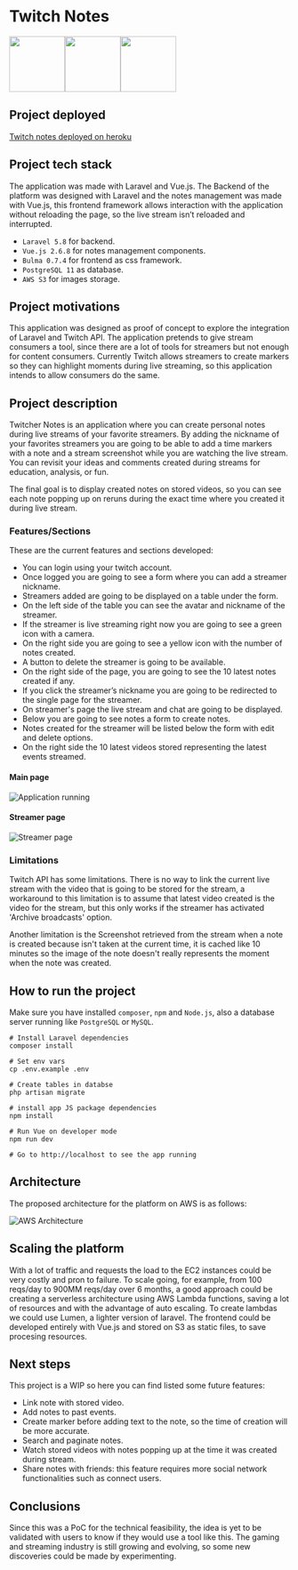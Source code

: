 # Twitch Notes
<img src="http://glacial-coast-30412.herokuapp.com/images/laravel.png" width="100"><img src="http://glacial-coast-30412.herokuapp.com/images/vue.png" width="100"><img src="http://glacial-coast-30412.herokuapp.com/images/twitch.png" width="100">

## Project deployed
[Twitch notes deployed on heroku](http://glacial-coast-30412.herokuapp.com)

## Project tech stack
The application was made with Laravel and Vue.js. The Backend of the platform was designed with Laravel and the notes management was made with Vue.js, this frontend framework allows interaction with the application without reloading the page, so the live stream isn’t reloaded and interrupted.

* `Laravel 5.8` for backend.
* `Vue.js 2.6.8` for notes management components.
* `Bulma 0.7.4` for frontend as css framework.
* `PostgreSQL 11` as database.
* `AWS S3` for images storage.

## Project motivations
This application was designed as proof of concept to explore the integration of Laravel and Twitch API. The application pretends to give stream consumers a tool, since there are a lot of tools for streamers but not enough for content consumers. Currently Twitch allows streamers to create markers so they can highlight moments during live streaming, so this application intends to allow consumers do the same.

## Project description
Twitcher Notes is an application where you can create personal notes during live streams of your favorite streamers. By adding the nickname of your favorites streamers you are going to be able to add a time markers with a note and a stream screenshot while you are watching the live stream. You can revisit your ideas and comments created during streams for education, analysis, or fun.

The final goal is to display created notes on stored videos, so you can see each note popping up on reruns during the exact time where you created it during live stream. 

### Features/Sections
These are the current features and sections developed:

* You can login using your twitch account.
* Once logged you are going to see a form where you can add a streamer nickname.
* Streamers added are going to be displayed on a table under the form.
* On the left side of the table you can see the avatar and nickname of the streamer.
* If the streamer is live streaming right now you are going to see a green icon with a camera.
* On the right side you are going to see a yellow icon with the number of notes created.
* A button to delete the streamer is going to be available. 
* On the right side of the page, you are going to see the 10 latest notes created if any.
* If you click the streamer’s nickname you are going to be redirected to the single page for the streamer.
* On streamer's page the live stream and chat are going to be displayed.
* Below you are going to see notes a form to create notes.
* Notes created for the streamer will be listed below the form with edit and delete options.
* On the right side the 10 latest videos stored representing the latest events streamed.

#### Main page
![Application running](http://glacial-coast-30412.herokuapp.com/images/twitch-notes-ss.png)

#### Streamer page
![Streamer page](http://glacial-coast-30412.herokuapp.com/images/twitch-streamer.png)

### Limitations
Twitch API has some limitations. There is no way to link the current live stream with the video that is going to be stored for the stream, a workaround to this limitation is to assume that latest video created is the video for the stream, but this only works if the streamer has activated 'Archive broadcasts' option.

Another limitation is the Screenshot retrieved from the stream when a note is created because isn't taken at the current time, it is cached like 10 minutes so the image of the note doesn't really represents the moment when the note was created.

## How to run the project
Make sure you have installed `composer`, `npm` and `Node.js`, also a database server running like `PostgreSQL` or `MySQL`.

```
# Install Laravel dependencies
composer install

# Set env vars
cp .env.example .env

# Create tables in databse
php artisan migrate

# install app JS package dependencies
npm install

# Run Vue on developer mode
npm run dev

# Go to http://localhost to see the app running
```

## Architecture
The proposed architecture for the platform on AWS is as follows:

![AWS Architecture](http://glacial-coast-30412.herokuapp.com/images/tnotes.jpg)

## Scaling the platform
With a lot of traffic and requests the load to the EC2 instances could be very costly and pron to failure. To scale going, for example, from 100 reqs/day to 900MM reqs/day over 6 months, a good approach could be creating a serverless architecture using AWS Lambda functions, saving a lot of resources and with the advantage of auto escaling. To create lambdas we could use Lumen, a lighter version of laravel. The frontend could be developed entirely with Vue.js and stored on S3 as static files, to save procesing resources.

## Next steps
This project is a WIP so here you can find listed some future features:

* Link note with stored video.
* Add notes to past events.
* Create marker before adding text to the note, so the time of creation will be more accurate.
* Search and paginate notes.
* Watch stored videos with notes popping up at the time it was created during stream.
* Share notes with friends: this feature requires more social network functionalities such as connect users.

## Conclusions
Since this was a PoC for the technical feasibility, the idea is yet to be validated with users to know if they would use a tool like this. The gaming and streaming industry is still growing and evolving, so some new discoveries could be made by experimenting.
